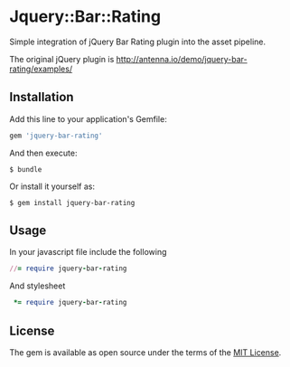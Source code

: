 # Jquery::Bar::Rating

Simple integration of jQuery Bar Rating plugin into the asset pipeline.

The original jQuery plugin is http://antenna.io/demo/jquery-bar-rating/examples/

## Installation

Add this line to your application's Gemfile:

```ruby
gem 'jquery-bar-rating'
```

And then execute:

    $ bundle

Or install it yourself as:

    $ gem install jquery-bar-rating

## Usage

In your javascript file include the following

```ruby
//= require jquery-bar-rating
```

And stylesheet

```ruby
 *= require jquery-bar-rating
```


## License

The gem is available as open source under the terms of the [MIT License](http://opensource.org/licenses/MIT).

